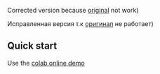 Corrected version because [original](https://github.com/vlomme/Multi-Tacotron-Voice-Cloning) not work)

Исправленная версия т.к [оригинал](https://github.com/vlomme/Multi-Tacotron-Voice-Cloning) не работает)


## Quick start
Use the [colab online demo](https://colab.research.google.com/github/STM30/voice/blob/master/Multi_Tacotron_Voice_Cloning.ipynb)


